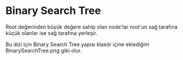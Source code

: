 # Binary Search Tree


Root değerinden büyük değere sahip olan node'lar root'un sağ tarafına küçük olanlar ise sağ tarafına yerleşir.

Bu dizi için Binary Search Tree yapısı klasör içine eklediğim BinarySearchTree.png gibi olur.

